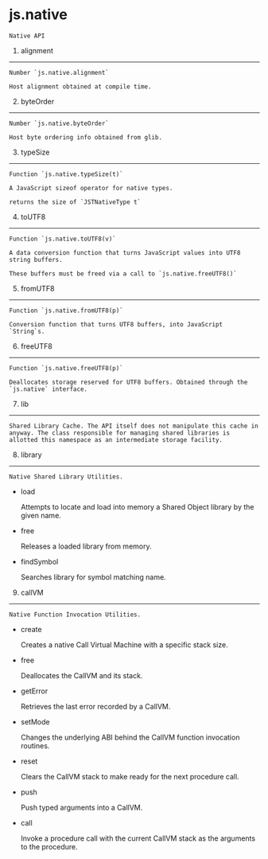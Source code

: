 js.native
=========

	Native API
1. alignment
------------

	Number `js.native.alignment`

	Host alignment obtained at compile time.

2. byteOrder
------------

	Number `js.native.byteOrder`

	Host byte ordering info obtained from glib.

3. typeSize
-----------

	Function `js.native.typeSize(t)`

	A JavaScript sizeof operator for native types.

	returns the size of `JSTNativeType t`

4. toUTF8
---------

	Function `js.native.toUTF8(v)`

	A data conversion function that turns JavaScript values into UTF8 string buffers.

	These buffers must be freed via a call to `js.native.freeUTF8()`
5. fromUTF8
-----------

	Function `js.native.fromUTF8(p)`

	Conversion function that turns UTF8 buffers, into JavaScript `String`s.

6. freeUTF8
-----------

	Function `js.native.freeUTF8(p)`

	Deallocates storage reserved for UTF8 buffers. Obtained through the `js.native` interface.

7. lib
------

	Shared Library Cache. The API itself does not manipulate this cache in anyway. The class responsible for managing shared libraries is allotted this namespace as an intermediate storage facility.

8. library
----------

	Native Shared Library Utilities.

* load

	Attempts to locate and load into memory a Shared Object library by the given name.

* free

	Releases a loaded library from memory.

* findSymbol

	Searches library for symbol matching name.

9. callVM
---------

	Native Function Invocation Utilities.

* create

	Creates a native Call Virtual Machine with a specific stack size.

* free

	Deallocates the CallVM and its stack.

* getError

	Retrieves the last error recorded by a CallVM.

* setMode

	Changes the underlying ABI behind the CallVM function invocation routines.

* reset

	Clears the CallVM stack to make ready for the next procedure call.

* push

	Push typed arguments into a CallVM.

* call

	Invoke a procedure call with the current CallVM stack as the arguments to the procedure.
